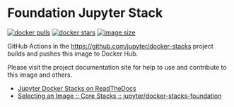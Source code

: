 # Foundation Jupyter Stack

[![docker pulls](https://img.shields.io/docker/pulls/jupyter/docker-stacks-foundation.svg)](https://hub.docker.com/r/jupyter/docker-stacks-foundation/)
[![docker stars](https://img.shields.io/docker/stars/jupyter/docker-stacks-foundation.svg)](https://hub.docker.com/r/jupyter/docker-stacks-foundation/)
[![image size](https://img.shields.io/docker/image-size/jupyter/docker-stacks-foundation/latest)](https://hub.docker.com/r/jupyter/docker-stacks-foundation/ "jupyter/docker-stacks-foundation image size")

GitHub Actions in the <https://github.com/jupyter/docker-stacks> project builds and pushes this image to Docker Hub.

Please visit the project documentation site for help to use and contribute to this image and others.

- [Jupyter Docker Stacks on ReadTheDocs](https://jupyter-docker-stacks.readthedocs.io/en/latest/index.html)
- [Selecting an Image :: Core Stacks :: jupyter/docker-stacks-foundation](https://jupyter-docker-stacks.readthedocs.io/en/latest/using/selecting.html#jupyter-docker-stacks-foundation)

